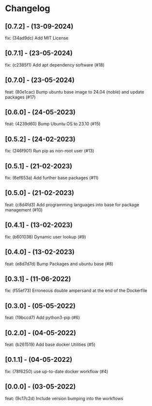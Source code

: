 # Changelog

## [0.7.2] - (13-09-2024)
fix: (34ad9dc) Add MIT License

## [0.7.1] - (23-05-2024)
fix: (c2385f1) Add apt dependency software (#18)

## [0.7.0] - (23-05-2024)
feat: (80e1cac) Bump ubuntu base image to 24.04 (noble) and update packages (#17)

## [0.6.0] - (24-05-2023)
feat: (4239d60) Bump Ubuntu OS to 23.10 (#15)

## [0.5.2] - (24-02-2023)
fix: (246f901) Run pip as non-root user (#13)

## [0.5.1] - (21-02-2023)
fix: (6ef653a) Add further base packages (#11)

## [0.5.0] - (21-02-2023)
feat: (c8d4fd3) Add programming languages into base for package management (#10)

## [0.4.1] - (13-02-2023)
fix: (b601038) Dynamic user lookup (#9)

## [0.4.0] - (13-02-2023)
feat: (e8d7d7d) Bump Packages and ubuntu base (#8)

## [0.3.1] - (11-06-2022)
fix: (f55ef73) Erroneous double ampersand at the end of the Dockerfile

## [0.3.0] - (05-05-2022)
feat: (19bccd7) Add python3-pip (#6)

## [0.2.0] - (04-05-2022)
feat: (b261519) Add base docker Utilities (#5)

## [0.1.1] - (04-05-2022)
fix: (78f6250) use up-to-date docker workflow (#4)

## [0.0.0] - (03-05-2022)
feat: (9c17c2d) Include version bumping into the workflows
